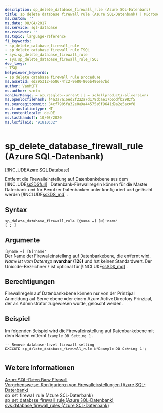 ```yaml
---
description: sp_delete_database_firewall_rule (Azure SQL-Datenbank)
title: sp_delete_database_firewall_rule (Azure SQL-Datenbank) | Microsoft-Dokumentation
ms.custom: ''
ms.date: 08/04/2017
ms.service: sql-database
ms.reviewer: ''
ms.topic: language-reference
f1_keywords:
- sp_delete_database_firewall_rule
- sp_delete_database_firewall_rule_TSQL
- sys.sp_delete_database_firewall_rule
- sys.sp_delete_database_firewall_rule_TSQL
dev_langs:
- TSQL
helpviewer_keywords:
- sp_delete_database_firewall_rule procedure
ms.assetid: ed295312-e586-4fc2-9e80-806b490ee7bd
author: VanMSFT
ms.author: vanto
monikerRange: = azuresqldb-current || = sqlallproducts-allversions
ms.openlocfilehash: f4a3a7a16ed2f222a7d179cbae17b6bdfb2982f5
ms.sourcegitcommit: 04cf7905fa32e0a9a44575a6f9641d9a2e5ac0f8
ms.translationtype: MT
ms.contentlocale: de-DE
ms.lasthandoff: 10/07/2020
ms.locfileid: "91810332"
---
```

# <a name="sp_delete_database_firewall_rule-azure-sql-database"></a>sp_delete_database_firewall_rule (Azure SQL-Datenbank)
[!INCLUDE[Azure SQL Database](../../includes/applies-to-version/asdb.md)]

  Entfernt die Firewalleinstellung auf Datenbankebene aus dem [!INCLUDE[ssSDSfull](../../includes/sssdsfull-md.md)] . Datenbank-Firewallregeln können für die Master Datenbank und für Benutzer Datenbanken unter konfiguriert und gelöscht werden [!INCLUDE[ssSDS_md](../../includes/sssds-md.md)] .   
  
 
## <a name="syntax"></a>Syntax  
  
```    
sp_delete_database_firewall_rule [@name =] [N]'name'
[ ; ]  
```  
  
## <a name="arguments"></a>Argumente  
 `[@name =] [N]'name'`  
 Der Name der Firewalleinstellung auf Datenbankebene, die entfernt wird. *Name ist vom Datentyp* **nvarchar (128)** und hat keinen Standardwert. Der Unicode-Bezeichner `N` ist optional für [!INCLUDE[ssSDS_md](../../includes/sssds-md.md)] . 
  
## <a name="permissions"></a>Berechtigungen  
 Firewallregeln auf Datenbankebene können nur von der Prinzipal Anmeldung auf Serverebene oder einem Azure Active Directory Prinzipal, der als Administrator zugewiesen wurde, gelöscht werden.  
  
## <a name="example"></a>Beispiel  
 Im folgenden Beispiel wird die Firewalleinstellung auf Datenbankebene mit dem Namen entfernt `Example DB Setting 1` .
  
```  
-- Remove database-level firewall setting  
EXECUTE sp_delete_database_firewall_rule N'Example DB Setting 1';  
  
```  
  
## <a name="see-also"></a>Weitere Informationen  
 [Azure SQL-Daten Bank Firewall](/azure/azure-sql/database/firewall-configure)   
 [Vorgehensweise: Konfigurieren von Firewalleinstellungen (Azure SQL-Datenbank)](/azure/azure-sql/database/firewall-configure)   
 [sp_set_firewall_rule &#40;Azure SQL-Datenbank&#41;](../../relational-databases/system-stored-procedures/sp-set-firewall-rule-azure-sql-database.md)   
 [sp_set_database_firewall_rule &#40;Azure SQL-Datenbank&#41;](../../relational-databases/system-stored-procedures/sp-set-database-firewall-rule-azure-sql-database.md)   
 [sys.database_firewall_rules &#40;Azure SQL-Datenbank&#41;](../../relational-databases/system-catalog-views/sys-database-firewall-rules-azure-sql-database.md)  
  
